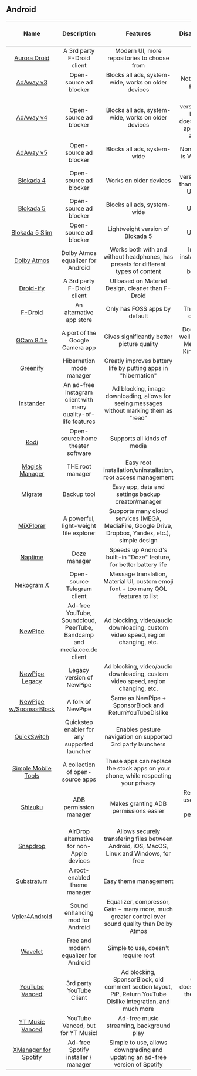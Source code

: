 ## Android

| Name | Description | Features | Disadvantages | Root/Nonroot | Author | Minimum Android version |
| :---: | :---: | :---: | :---: | :---: | :---: | :---: |
| [Aurora Droid](https://f-droid.org/en/packages/com.aurora.adroid/) | A 3rd party F-Droid client | Modern UI, more repositories to choose from | None | Nonroot | AuroraOSS | 5.0+ |
| [AdAway v3](https://github.com/AdAway/AdAway/releases/tag/v3.3) | Open-source ad blocker | Blocks all ads, system-wide, works on older devices | Not supported anymore | Root + Nonroot | AdAway | 2.3+ |
| [AdAway v4](https://github.com/AdAway/AdAway/releases/tag/v4.3.6) | Open-source ad blocker | Blocks all ads, system-wide, works on older devices | Legacy version, slower than v5, doesn't recieve app updates anymore | Root + Nonroot | AdAway | 4.1+ |
| [AdAway v5](https://adaway.org/) | Open-source ad blocker | Blocks all ads, system-wide | Nonroot option is VPN-Based | Root + Nonroot | AdAway | 8.0+ |
| [Blokada 4](https://blokada.org/#download) | Open-source ad blocker | Works on older devices | Legacy version, slower than Blokada 5. Uses VPN | Nonroot | Blocka AB | 5.0+ |
| [Blokada 5](https://blokada.org/#download) | Open-source ad blocker | Blocks all ads, system-wide | Uses VPN | Nonroot | Blocka AB | 7.0+ |
| [Blokada 5 Slim](https://blokada.org/#download) | Open-source ad blocker | Lightweight version of Blokada 5 | Uses VPN | Nonroot | Blokada AB | 7.0+ |
| [Dolby Atmos](https://github.com/reiryuki/Dolby-Atmos-ZTE-A2019-Pro-Magisk-Module) | Dolby Atmos equalizer for Android | Works both with and without headphones, has presets for different types of content | Improper installation can cause bootloops | Root | reiryuki | 9.0+ |
| [Droid-ify](https://github.com/Iamlooker/Droid-ify) | A 3rd party F-Droid client | UI based on Material Design, cleaner than F-Droid | None | Nonroot | Iamlooker | 5.0+ |
| [F-Droid](https://f-droid.org/) | An alternative app store | Only has FOSS apps by default | The UI looks outdated | Nonroot | F-Droid Limited | 5.1+ |
| [GCam 8.1+](https://www.celsoazevedo.com/files/android/google-camera/) | A port of the Google Camera app | Gives significantly better picture quality | Doesn't work well on Exynos, MediaTek or Kirin devices | Nonroot | multiple | 10.0+ |
| [Greenify](https://play.google.com/store/apps/details?id=com.oasisfeng.greenify) | Hibernation mode manager | Greatly improves battery life by putting apps in "hibernation" | None | Root + Nonroot | Oasis Feng | 5.0+ |
| [Instander](https://thedise.me/instander/?setLng=en) | An ad-free Instagram client with many quality-of-life features | Ad blocking, image downloading, allows for seeing messages without marking them as "read" | None | Nonroot | TheDise | 5.0+ |
| [Kodi](https://github.com/xbmc/xbmc) | Open-source home theater software | Supports all kinds of media | None | Nonroot | XBMC Foundation | 5.0+ |
| [Magisk Manager](https://github.com/topjohnwu/Magisk) | THE root manager | Easy root installation/uninstallation, root access management | None | Root | Topjohnwu | 5.0+ |
| [Migrate](https://play.google.com/store/apps/details?id=balti.migrate) | Backup tool | Easy app, data and settings backup creator/manager | None | Root | BaltiApps | 5.0+ |
| [MiXPlorer](https://forum.xda-developers.com/t/app-2-2-mixplorer-v6-x-released-fully-featured-file-manager.1523691/#post-23109280) | A powerful, light-weight file explorer | Supports many cloud services (MEGA, MediaFire, Google Drive, Dropbox, Yandex, etc.), simple design | None | Root + Nonroot | HootanParsa | 2.2+ |
| [Naptime](https://play.google.com/store/apps/details?id=com.franco.doze) | Doze manager | Speeds up Android's built-in "Doze" feature, for better battery life | None | Root + Nonroot | Francisco Franco | 7.0+ |
| [Nekogram X](https://github.com/NekoX-Dev/NekoX) | Open-source Telegram client | Message translation, Material UI, custom emoji font + too many QOL features to list | None | Nonroot | NekoX-Dev | 4.1+ |
| [NewPipe](https://newpipe.net/) | Ad-free YouTube, Soundcloud, PeerTube, Bandcamp and media.ccc.de client | Ad blocking, video/audio downloading, custom video speed, region changing, etc. | None | Nonroot | Team NewPipe | 4.4+ |
| [NewPipe Legacy](https://newpipe.net/) | Legacy version of NewPipe | Ad blocking, video/audio downloading, custom video speed, region changing, etc. | None | Nonroot | Team NewPipe | 4.1+ |
| [NewPipe w/SponsorBlock](https://github.com/polymorphicshade/NewPipe/releases) | A fork of NewPipe | Same as NewPipe + SponsorBlock and ReturnYouTubeDislike | None | Nonroot | polymorphicshade | 4.4+ |
| [QuickSwitch](https://github.com/skittles9823/QuickSwitch) | Quickstep enabler for any supported launcher | Enables gesture navigation on supported 3rd party launchers | None | Root | skittles9823 | 9.0+ |
| [Simple Mobile Tools](https://www.simplemobiletools.com/) | A collection of open-source apps | These apps can replace the stock apps on your phone, while respecting your privacy | None | Nonroot | Tibor Kaputa | 5.0+ / 6.0+ |
| [Shizuku](https://github.com/RikkaApps/Shizuku) | ADB permission manager | Makes granting ADB permissions easier | Requires the user to grant ADB permissions first | Nonroot | RikkaApps | 6.0+ | 
| [Snapdrop](https://play.google.com/store/apps/details?id=com.fmsys.snapdrop) | AirDrop alternative for non-Apple devices | Allows securely transfering files between Android, iOS, MacOS, Linux and Windows, for free | None | Nonroot | Didla | 5.0+ |
| [Substratum](https://play.google.com/store/apps/details?id=projekt.substratum&hl=pl&gl=US) | A root-enabled theme manager | Easy theme management | None | Root | Projekt Development Team | 8.0+ |
| [Vpier4Android](https://forum.xda-developers.com/t/app-all-root-solutions-6-0-viper4android-fx-2-7.3774651/) | Sound enhancing mod for Android | Equalizer, compressor, Gain + many more, much greater control over sound quality than Dolby Atmos | None | Root | Team DeWitt | 6.0+ |
| [Wavelet](https://play.google.com/store/apps/details?id=com.pittvandewitt.wavelet) | Free and modern equalizer for Android | Simple to use, doesn't require root | None | Nonroot | Team DeWitt | 9.0+ |
| [YouTube Vanced](https://vancedapp.com/) | 3rd party YouTube Client | Ad blocking, SponsorBlock, old comment section layout, PiP, Return YouTube Dislike integration, and much more | Casting doesn't work in the Nonroot version | Root + Nonroot | Team Vanced | 5.0+ |
| [YT Music Vanced](https://vancedapp.com/) | YouTube Vanced, but for YT Music! | Ad-free music streaming, background play | None | Root + Nonroot | Team Vanced | 5.0+ |
| [XManager for Spotify](https://github.com/xManager-v2/xManager-Spotify) | Ad-free Spotify installer / manager | Simple to use, allows downgrading and updating an ad-free version of Spotify | None | Nonroot | xC3FFF0E | 5.0+ |
